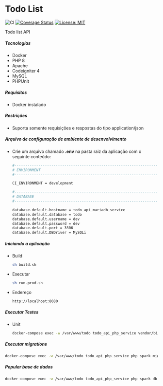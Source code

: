 # Todo List

![CI](https://github.com/lbovolini/todo-api/workflows/CI/badge.svg) [![Coverage Status](https://coveralls.io/repos/github/lbovolini/todo-api/badge.svg?branch=main)](https://coveralls.io/github/lbovolini/todo-api?branch=main) [![License: MIT](https://img.shields.io/badge/License-MIT-yellow.svg)](https://opensource.org/licenses/MIT)

Todo list API 

##### Tecnologias

- Docker
- PHP 8
- Apache
- Codeigniter 4
- MySQL
- PHPUnit

##### Requisitos

- Docker instalado

##### Restrições

- Suporta somente requisições e respostas do tipo application/json

##### Arquivo de configuração de ambiente de desenvolvimento

- Crie um arquivo chamado **.env** na pasta raiz da aplicação com o seguinte conteúdo:

  ```bash
  #--------------------------------------------------------------------
  # ENVIRONMENT
  #--------------------------------------------------------------------
  
  CI_ENVIRONMENT = development
  
  #--------------------------------------------------------------------
  # DATABASE
  #--------------------------------------------------------------------
  
  database.default.hostname = todo_api_mariadb_service
  database.default.database = todo
  database.default.username = dev
  database.default.password = dev
  database.default.port = 3306
  database.default.DBDriver = MySQLi
  ```

##### Iniciando a aplicação

- Build

  ```bash 
  sh build.sh
  ```

- Executar

  ```bash 
  sh run-prod.sh
  ```

- Endereço

  ``` http
  http://localhost:8080
  ```

##### Executar Testes

- Unit

  ```bash
  docker-compose exec -w /var/www/todo todo_api_php_service vendor/bin/phpunit 
  ```

##### Executar migrations

```bash
docker-compose exec -w /var/www/todo todo_api_php_service php spark migrate
```

##### Popular base de dados

```bash
docker-compose exec -w /var/www/todo todo_api_php_service php spark db:seed AllSeeder
```